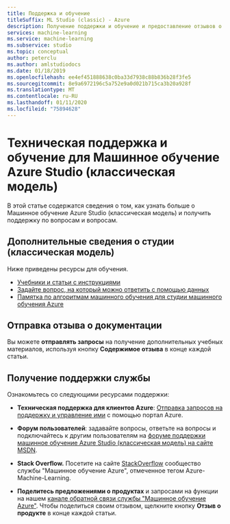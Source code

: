 ```yaml
---
title: Поддержка и обучение
titleSuffix: ML Studio (classic) - Azure
description: Получение поддержки и обучение и предоставление отзывов о Машинное обучение Azure Studio (классическая модель)
services: machine-learning
ms.service: machine-learning
ms.subservice: studio
ms.topic: conceptual
author: peterclu
ms.author: amlstudiodocs
ms.date: 01/18/2019
ms.openlocfilehash: ee4ef451888638c0ba33d7938c88b836b28f3fe5
ms.sourcegitcommit: 8e9a6972196c5a752e9a0d021b715ca3b20a928f
ms.translationtype: MT
ms.contentlocale: ru-RU
ms.lasthandoff: 01/11/2020
ms.locfileid: "75894628"
---
```

# <a name="get-support-and-training-for-azure-machine-learning-studio-classic"></a>Техническая поддержка и обучение для Машинное обучение Azure Studio (классическая модель)

В этой статье содержатся сведения о том, как узнать больше о Машинное обучение Azure Studio (классическая модель) и получить поддержку по вопросам и вопросам.

## <a name="learn-more-about-studio-classic"></a>Дополнительные сведения о студии (классическая модель)

Ниже приведены ресурсы для обучения.
+ [Учебники и статьи с инструкциями](../studio/index.yml) 
+ [Задайте вопрос, на который можно ответить с помощью данных](../studio/data-science-for-beginners-ask-a-question-you-can-answer-with-data.md) 
+ [Памятка по алгоритмам машинного обучения для студии машинного обучения Azure](../studio/algorithm-cheat-sheet.md) 

## <a name="submit-doc-feedback"></a>Отправка отзыва о документации

Вы можете **отправлять запросы** на получение дополнительных учебных материалов, используя кнопку **Содержимое отзыва** в конце каждой статьи.

## <a name="get-service-support"></a>Получение поддержки службы

Ознакомьтесь со следующими ресурсами поддержки:

+ **Техническая поддержка для клиентов Azure**: [Отправка запросов на поддержку и управление ими](https://docs.microsoft.com/azure/azure-portal/supportability/how-to-create-azure-support-request) с помощью портал Azure.

+ **Форум пользователей**: задавайте вопросы, ответьте на вопросы и подключайтесь к другим пользователям на [форуме поддержки машинное обучение Azure Studio (классическая модель) на сайте MSDN](https://aka.ms/aml-forum-studio).

+ **Stack Overflow.** Посетите на сайте [StackOverflow](https://stackoverflow.com/questions/tagged/azure-machine-learning) сообщество службы "Машинное обучение Azure", отмеченное тегом Azure-Machine-Learning.

+ **Поделитесь предложениями о продуктах** и запросами на функции на нашем [канале обратной связи службы "Машинное обучение Azure"](https://feedback.azure.com/forums/257792-machine-learning). Чтобы поделиться своим отзывом, щелкните кнопку **Отзыв о продукте** в конце каждой статьи.
